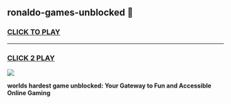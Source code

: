 
## ronaldo-games-unblocked 👋
<h3>
<a href="https://premium.freeplayer.one?title=ronaldo-games-unblocked&ref=14F">CLICK TO PLAY</a></h3>
<hr>

<h3>
<a href="https://premium.freeplayer.one?title=ronaldo-games-unblocked&ref=14F">CLICK 2 PLAY</a>
  
</h3>

<a href="https://premium.freeplayer.one?title=ronaldo-games-unblocked&ref=12F/"><img src="https://clearcache.store/games.png"></a>


**worlds hardest game unblocked: Your Gateway to Fun and Accessible Online Gaming**
